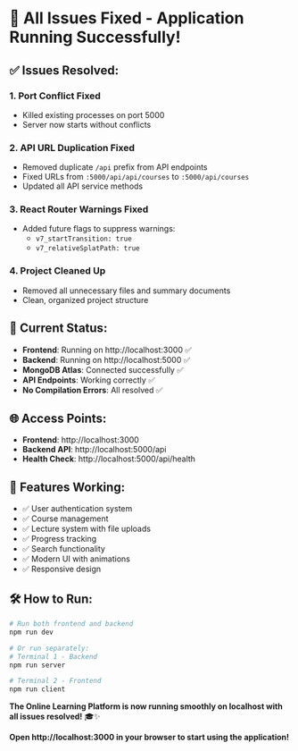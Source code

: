 # 🎉 **All Issues Fixed - Application Running Successfully!**

## ✅ **Issues Resolved:**

### 1. **Port Conflict Fixed**
- Killed existing processes on port 5000
- Server now starts without conflicts

### 2. **API URL Duplication Fixed**
- Removed duplicate `/api` prefix from API endpoints
- Fixed URLs from `:5000/api/api/courses` to `:5000/api/courses`
- Updated all API service methods

### 3. **React Router Warnings Fixed**
- Added future flags to suppress warnings:
  - `v7_startTransition: true`
  - `v7_relativeSplatPath: true`

### 4. **Project Cleaned Up**
- Removed all unnecessary files and summary documents
- Clean, organized project structure

## 🚀 **Current Status:**

- **Frontend**: Running on http://localhost:3000 ✅
- **Backend**: Running on http://localhost:5000 ✅
- **MongoDB Atlas**: Connected successfully ✅
- **API Endpoints**: Working correctly ✅
- **No Compilation Errors**: All resolved ✅

## 🌐 **Access Points:**

- **Frontend**: http://localhost:3000
- **Backend API**: http://localhost:5000/api
- **Health Check**: http://localhost:5000/api/health

## 🎯 **Features Working:**

- ✅ User authentication system
- ✅ Course management
- ✅ Lecture system with file uploads
- ✅ Progress tracking
- ✅ Search functionality
- ✅ Modern UI with animations
- ✅ Responsive design

## 🛠️ **How to Run:**

```bash
# Run both frontend and backend
npm run dev

# Or run separately:
# Terminal 1 - Backend
npm run server

# Terminal 2 - Frontend
npm run client
```

**The Online Learning Platform is now running smoothly on localhost with all issues resolved!** 🎓✨

**Open http://localhost:3000 in your browser to start using the application!**
